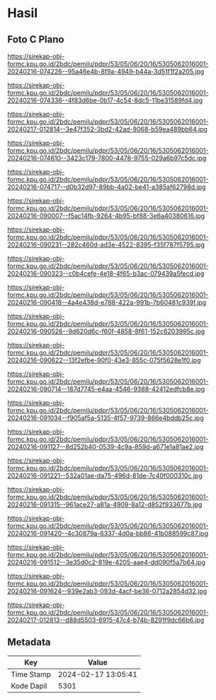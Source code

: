 # Hasil

## Foto C Plano

https://sirekap-obj-formc.kpu.go.id/2bdc/pemilu/pdpr/53/05/06/20/16/5305062016001-20240216-074226--95a46e4b-8f9a-4949-b44a-3d51f1f2a205.jpg

https://sirekap-obj-formc.kpu.go.id/2bdc/pemilu/pdpr/53/05/06/20/16/5305062016001-20240216-074336--4f83d6be-0b17-4c54-8dc5-11be31589fd4.jpg

https://sirekap-obj-formc.kpu.go.id/2bdc/pemilu/pdpr/53/05/06/20/16/5305062016001-20240217-012814--3e47f352-3bd2-42ad-9068-b59ea489bb64.jpg

https://sirekap-obj-formc.kpu.go.id/2bdc/pemilu/pdpr/53/05/06/20/16/5305062016001-20240216-074610--3423c179-7800-4478-9755-029a6b97c5dc.jpg

https://sirekap-obj-formc.kpu.go.id/2bdc/pemilu/pdpr/53/05/06/20/16/5305062016001-20240216-074717--d0b32d97-89bb-4a02-be41-a385af62798d.jpg

https://sirekap-obj-formc.kpu.go.id/2bdc/pemilu/pdpr/53/05/06/20/16/5305062016001-20240216-090007--f5ac14fb-9264-4b95-bf88-3e6a40380616.jpg

https://sirekap-obj-formc.kpu.go.id/2bdc/pemilu/pdpr/53/05/06/20/16/5305062016001-20240216-090231--282c460d-ad3e-4522-8395-f35f787f5795.jpg

https://sirekap-obj-formc.kpu.go.id/2bdc/pemilu/pdpr/53/05/06/20/16/5305062016001-20240216-090323--c0b4cefe-4e18-4f65-b3ac-079439a5fecd.jpg

https://sirekap-obj-formc.kpu.go.id/2bdc/pemilu/pdpr/53/05/06/20/16/5305062016001-20240216-090418--4a4e438d-e788-422a-991b-7b60481c939f.jpg

https://sirekap-obj-formc.kpu.go.id/2bdc/pemilu/pdpr/53/05/06/20/16/5305062016001-20240216-090526--9d620d6c-f60f-4858-8f61-152c6203995c.jpg

https://sirekap-obj-formc.kpu.go.id/2bdc/pemilu/pdpr/53/05/06/20/16/5305062016001-20240216-090622--13f2efbe-90f0-43e3-855c-075f5628e1f0.jpg

https://sirekap-obj-formc.kpu.go.id/2bdc/pemilu/pdpr/53/05/06/20/16/5305062016001-20240216-090714--187d7745-e4aa-4546-9388-42412edfcb8e.jpg

https://sirekap-obj-formc.kpu.go.id/2bdc/pemilu/pdpr/53/05/06/20/16/5305062016001-20240216-091034--f905af5a-5135-4f57-9739-866e4bddb25c.jpg

https://sirekap-obj-formc.kpu.go.id/2bdc/pemilu/pdpr/53/05/06/20/16/5305062016001-20240216-091127--8d252b40-0539-4c9a-859d-a671e1a81ae2.jpg

https://sirekap-obj-formc.kpu.go.id/2bdc/pemilu/pdpr/53/05/06/20/16/5305062016001-20240216-091221--532a01ae-da75-496d-81de-7c40f000310c.jpg

https://sirekap-obj-formc.kpu.go.id/2bdc/pemilu/pdpr/53/05/06/20/16/5305062016001-20240216-091315--961ace27-a81a-4909-8a12-d852f933677b.jpg

https://sirekap-obj-formc.kpu.go.id/2bdc/pemilu/pdpr/53/05/06/20/16/5305062016001-20240216-091420--4c30879a-6337-4d0a-bb86-41b088599c87.jpg

https://sirekap-obj-formc.kpu.go.id/2bdc/pemilu/pdpr/53/05/06/20/16/5305062016001-20240216-091512--3e35d0c2-819e-4205-aae4-dd090f5a7b64.jpg

https://sirekap-obj-formc.kpu.go.id/2bdc/pemilu/pdpr/53/05/06/20/16/5305062016001-20240216-091624--939e2ab3-093d-4acf-be36-0712a2854d32.jpg

https://sirekap-obj-formc.kpu.go.id/2bdc/pemilu/pdpr/53/05/06/20/16/5305062016001-20240217-012813--d88d5503-6915-47c4-b74b-8291f9dc66b6.jpg


## Metadata

| Key        | Value               |
| ---------- | ------------------- |
| Time Stamp | 2024-02-17 13:05:41 |
| Kode Dapil | 5301                |



